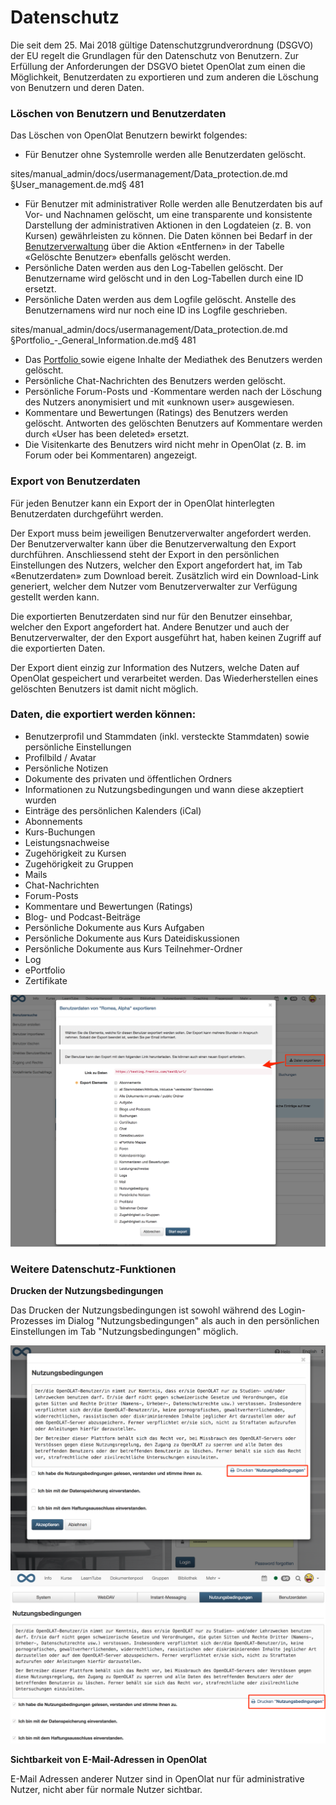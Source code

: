 # Datenschutz

Die seit dem 25. Mai 2018 gültige Datenschutzgrundverordnung (DSGVO) der EU
regelt die Grundlagen für den Datenschutz von Benutzern. Zur Erfüllung der
Anforderungen der DSGVO bietet OpenOlat zum einen die Möglichkeit,
Benutzerdaten zu exportieren und zum anderen die Löschung von Benutzern und
deren Daten.

### Löschen von Benutzern und Benutzerdaten

Das Löschen von OpenOlat Benutzern bewirkt folgendes:

  * Für Benutzer ohne Systemrolle werden alle Benutzerdaten gelöscht.

sites/manual_admin/docs/usermanagement/Data_protection.de.md §User_management.de.md§ 481
  * Für Benutzer mit administrativer Rolle werden alle Benutzerdaten bis auf Vor- und Nachnamen gelöscht, um eine transparente und konsistente Darstellung der administrativen Aktionen in den Logdateien (z. B. von Kursen) gewährleisten zu können. Die Daten können bei Bedarf in der [Benutzerverwaltung](Benutzerverwaltung.html) über die Aktion «Entfernen» in der Tabelle «Gelöschte Benutzer» ebenfalls gelöscht werden.
  * Persönliche Daten werden aus den Log-Tabellen gelöscht. Der Benutzername wird gelöscht und in den Log-Tabellen durch eine ID ersetzt.
  * Persönliche Daten werden aus dem Logfile gelöscht. Anstelle des Benutzernamens wird nur noch eine ID ins Logfile geschrieben.

sites/manual_admin/docs/usermanagement/Data_protection.de.md §Portfolio_-_General_Information.de.md§ 481
  * Das [Portfolio ](../../manual_user/portfolio/Portfolio_-_General_Information.de.md)sowie eigene Inhalte der Mediathek des Benutzers werden gelöscht.
  * Persönliche Chat-Nachrichten des Benutzers werden gelöscht.
  * Persönliche Forum-Posts und -Kommentare werden nach der Löschung des Nutzers anonymisiert und mit «unknown user» ausgewiesen.
  * Kommentare und Bewertungen (Ratings) des Benutzers werden gelöscht. Antworten des gelöschten Benutzers auf Kommentare werden durch «User has been deleted» ersetzt.
  * Die Visitenkarte des Benutzers wird nicht mehr in OpenOlat (z. B. im Forum oder bei Kommentaren) angezeigt.

  

### Export von Benutzerdaten

Für jeden Benutzer kann ein Export der in OpenOlat hinterlegten Benutzerdaten
durchgeführt werden.

Der Export muss beim jeweiligen Benutzerverwalter angefordert werden. Der
Benutzerverwalter kann über die Benutzerverwaltung den Export durchführen.
Anschliessend steht der Export in den persönlichen Einstellungen des Nutzers,
welcher den Export angefordert hat, im Tab «Benutzerdaten» zum Download
bereit. Zusätzlich wird ein Download-Link generiert, welcher dem Nutzer vom
Benutzerverwalter zur Verfügung gestellt werden kann.

Die exportierten Benutzerdaten sind nur für den Benutzer einsehbar, welcher
den Export angefordert hat. Andere Benutzer und auch der Benutzerverwalter,
der den Export ausgeführt hat, haben keinen Zugriff auf die exportierten
Daten.

Der Export dient einzig zur Information des Nutzers, welche Daten auf OpenOlat
gespeichert und verarbeitet werden. Das Wiederherstellen eines gelöschten
Benutzers ist damit nicht möglich.

### **Daten, die exportiert werden können:**

  * Benutzerprofil und Stammdaten (inkl. versteckte Stammdaten) sowie persönliche Einstellungen
  * Profilbild / Avatar
  * Persönliche Notizen
  * Dokumente des privaten und öffentlichen Ordners
  * Informationen zu Nutzungsbedingungen und wann diese akzeptiert wurden
  * Einträge des persönlichen Kalenders (iCal)
  * Abonnements
  * Kurs-Buchungen
  * Leistungsnachweise
  * Zugehörigkeit zu Kursen
  * Zugehörigkeit zu Gruppen
  * Mails
  * Chat-Nachrichten
  * Forum-Posts
  * Kommentare und Bewertungen (Ratings)
  * Blog- und Podcast-Beiträge
  * Persönliche Dokumente aus Kurs Aufgaben
  * Persönliche Dokumente aus Kurs Dateidiskussionen
  * Persönliche Dokumente aus Kurs Teilnehmer-Ordner
  * Log
  * ePortfolio
  * Zertifikate

  

![](assets/Export1_DE.png)

  

### Weitere Datenschutz-Funktionen

 **Drucken der Nutzungsbedingungen**

Das Drucken der Nutzungsbedingungen ist sowohl während des Login-Prozesses im
Dialog "Nutzungsbedingungen" als auch in den persönlichen Einstellungen im Tab
"Nutzungsbedingungen" möglich.

![](assets/Nutzungsbedingungen_drucken2_DE-2.png)
![](assets/Nutzungsbedingungen_drucken1_DE-2.png)

  

 **Sichtbarkeit von E-Mail-Adressen in OpenOlat**

E-Mail Adressen anderer Nutzer sind in OpenOlat nur für administrative Nutzer,
nicht aber für normale Nutzer sichtbar.

